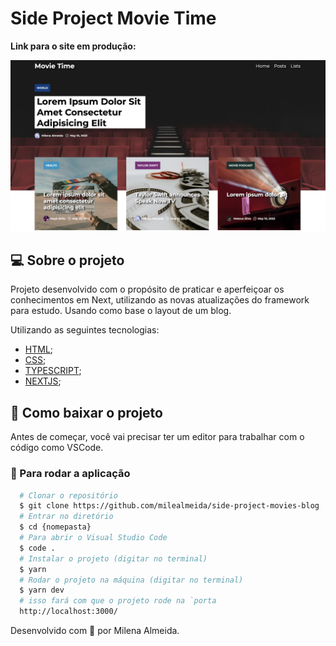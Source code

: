 # Side Project Movie Time

<strong>Link para o site em produção:</strong>

<img src="./.github/print.png" />

## 💻 Sobre o projeto

Projeto desenvolvido com o propósito de praticar e aperfeiçoar os conhecimentos em Next, utilizando as novas atualizações do framework para estudo. Usando como base o layout de um blog.

Utilizando as seguintes tecnologias:
  - [HTML](https://developer.mozilla.org/en-US/docs/Web/HTML);
  - [CSS](https://developer.mozilla.org/en-US/docs/Web/CSS);
  - [TYPESCRIPT](https://www.typescriptlang.org/);
  - [NEXTJS](https://nextjs.org/);

  ## 🚨 Como baixar o projeto

  Antes de começar, você vai precisar ter um editor para trabalhar com o código como VSCode.

  ### 🏁 Para rodar a aplicação

  ```bash
    # Clonar o repositório
    $ git clone https://github.com/milealmeida/side-project-movies-blog
    # Entrar no diretório
    $ cd {nomepasta}
    # Para abrir o Visual Studio Code
    $ code .
    # Instalar o projeto (digitar no terminal)
    $ yarn
    # Rodar o projeto na máquina (digitar no terminal)
    $ yarn dev
    # isso fará com que o projeto rode na `porta
    http://localhost:3000/
```

  Desenvolvido com 💙 por Milena Almeida.
